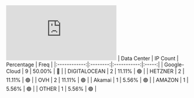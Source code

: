 ![Diagramm](https://github.com/obajay/StateSync-snapshots/blob/main/Projects/Xpla/1/README.md)
| Data Center | IP Count | Percentage | Freq |
|:------------:|:--------:|:-----------:|:-----:|
| Google-Cloud | 9 | 50.00% | 🔴 |
| DIGITALOCEAN | 2 | 11.11% | 🟢 |
| HETZNER | 2 | 11.11% | 🟢 |
| OVH | 2 | 11.11% | 🟢 |
| Akamai | 1 | 5.56% | 🟢 |
| AMAZON | 1 | 5.56% | 🟢 |
| OTHER | 1 | 5.56% | 🟢 |